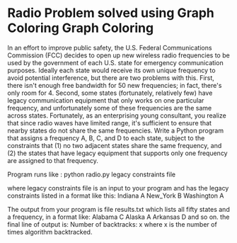 # Radio Problem solved using Graph Coloring Graph Coloring

In an effort to improve public safety, the U.S. Federal Communications Commission (FCC) decides to open up
new wireless radio frequencies to be used by the government of each U.S. state for emergency communication
purposes. Ideally each state would receive its own unique frequency to avoid potential interference, but there
are two problems with this. First, there isn't enough free bandwidth for 50 new frequencies; in fact, there's
only room for 4. Second, some states (fortunately, relatively few) have legacy communication equipment
that only works on one particular frequency, and unfortunately some of these frequencies are the same across
states. Fortunately, as an enterprising young consultant, you realize that since radio waves have limited
range, it's sufficient to ensure that nearby states do not share the same frequencies.
Write a Python program that assigns a frequency A, B, C, and D to each state, subject to the constraints
that (1) no two adjacent states share the same frequency, and (2) the states that have legacy equipment that
supports only one frequency are assigned to that frequency. 

Program runs like :
python radio.py legacy constraints file

where legacy constraints file is an input to your program and has the legacy constraints listed in a format
like this:
Indiana A
New_York B
Washington A

The output from your program is file results.txt which lists all fifty states and a frequency,
in a format like:
Alabama C
Alaska A
Arkansas D
and so on. the final line of output is:
Number of backtracks: x
where x is the number of times algorithm backtracked. 

